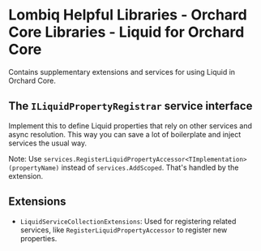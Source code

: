 # Lombiq Helpful Libraries - Orchard Core Libraries - Liquid for Orchard Core

Contains supplementary extensions and services for using Liquid in Orchard Core.

## The `ILiquidPropertyRegistrar` service interface

Implement this to define Liquid properties that rely on other services and async resolution. This way you can save a lot of boilerplate and inject services the usual way.

Note: Use `services.RegisterLiquidPropertyAccessor<TImplementation>(propertyName)` instead of `services.AddScoped`. That's handled by the extension.

## Extensions

- `LiquidServiceCollectionExtensions`: Used for registering related services, like `RegisterLiquidPropertyAccessor` to register new properties.
